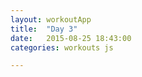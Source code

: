 ```yaml
---
layout: workoutApp
title:  "Day 3"
date:   2015-08-25 18:43:00
categories: workouts js

---
```


<script type="text/javascript">
    function get_exercises(){
        var library = exerciseLibrary();
        var exercises = [];

        for(var i=0; i<3; i++){
            exercises.push({exercise: library.trunkRotations, time: 20, reps: 0});
            exercises.push({exercise: library.itbRolls, time: 10, reps: 0});
            exercises.push({exercise: library.itbRolls, time: 10, reps: 0});
            exercises.push({exercise: library.steamEngine, time: 20, reps: 0});
            exercises.push({exercise: library.squats, time: 0, reps: 10});
            exercises.push({exercise: library.squats, time: 0, reps: 10});
        }
                         
        for(var i=0;i<4;i++){
            exercises.push({exercise: library.burpees, time: 30, reps: 0});
            exercises.push({exercise: library.rest, time: 10, reps: 0});
            exercises.push({exercise: library.squats, time: 30, reps: 0});
            exercises.push({exercise: library.rest, time: 10, reps: 0});
            exercises.push({exercise: library.burpees, time: 30, reps: 0});
            exercises.push({exercise: library.rest, time: 10, reps: 0});
            exercises.push({exercise: library.squatHold, time: 30, reps: 0});
            exercises.push({exercise: library.rest, time: 30, reps: 0});
        };
        for(var i=0; i<3; i++){
            exercises.push({exercise: library.backExtensions, time: 0, reps: 10});
            exercises.push({exercise: library.birdDogs,  time: 0, reps: 16});
            exercises.push({exercise: library.rest,  time: 10, reps: 0});
        }
        exercises.pop()
        return exercises;
    }
</script>
